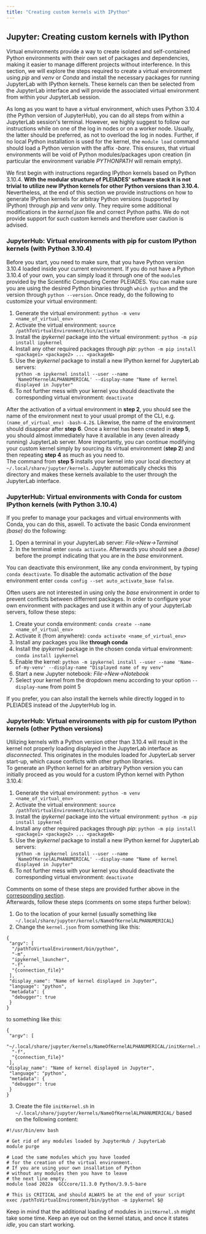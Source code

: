 ```yaml
---
title: "Creating custom kernels with IPython"
---
```


## Jupyter: Creating custom kernels with IPython

Virtual environments provide a way to create isolated and self-contained Python environments with their own set of packages and dependencies, making it easier to manage different projects without interference. In this section, we will explore the steps required to create a virtual environment using *pip* and *venv* or *Conda* and install the necessary packages for running JupyterLab with IPython kernels. These kernels can then be selected from the JupyterLab interface and will provide the associated virtual environment from within your JupyterLab session.
  
As long as you want to have a virtual environment, which uses Python 3.10.4 (the Python version of JupyterHub), you can do all steps from within a JupyterLab session's terminal. However, we highly suggest to follow our instructions while on one of the log in nodes or on a worker node. Usually, the latter should be preferred, as not to overload the log in nodes. Further, if no local Python installation is used for the kernel, the `module load` command should load a Python version with the affix *-bare*. This ensures, that virtual environments will be void of Python modules/packages upon creation (in particular the environment variable *PYTHONPATH* will remain empty).
  
We first begin with instructions regarding IPython kernels based on Python 3.10.4. **With the modular structure of PLEIADES' software stack it is not trivial to utilize new IPython kernels for other Python versions than 3.10.4.** Nevertheless, at the end of this section we provide instructions on how to generate IPython kernels for arbitray Python versions (supported by IPython) through *pip* and *venv* only. They require some additional modifications in the *kernel.json* file and correct Python paths. We do not provide support for such custom kernels and therefore user caution is advised. 

### JupyterHub: Virtual environments with pip for custom IPython kernels (with Python 3.10.4)

Before you start, you need to make sure, that you have Python version 3.10.4 loaded inside your current environment. If you do not have a Python 3.10.4 of your own, you can simply load it through one of the `module`s provided by the Scientific Computing Center PLEIADES. You can make sure you are using the desired Python binaries through `which python` and the version through `python --version`. Once ready, do the following to customize your virtual environment:

1. Generate the virtual environment: `python -m venv <name_of_virtual_env>`
2. Activate the virtual environment: `source /pathToVirtualEnvironment/bin/activate`
3. Install the *ipykernel* package into the virtual environment: `python -m pip install ipykernel`
4. Install any other required packages through *pip*: `python -m pip install <package1> <package2> ... <packageN>` 
5. Use the *ipykernel* package to install a new IPython kernel for JupyterLab servers:   
`python -m ipykernel install --user --name 'NameOfKernelALPHANUMERICAL' --display-name "Name of kernel displayed in Jupyter"`
6. To not further mess with your kernel you should deactivate the corresponding virtual environment: `deactivate`

After the activation of a virtual environment in **step 2**, you should see the name of the environment next to your usual prompt of the CLI, e.g. `(name_of_virtual_env) -bash-4.2$`. Likewise, the name of the environment should disappear after **step 6**. Once a kernel has been created in **step 5**, you should almost immediately have it available in any (even already running) JupyterLab server. More importantly, you can continue modifying your custom kernel simply by sourcing its virtual environment (**step 2**) and then repeating **step 4** as much as you need to.  
The command from **step 5** installs your kernel into your local directory at `~/.local/share/jupyter/kernels`. Jupyter automatically checks this directory and makes these kernels available to the user through the JupyterLab interface.



### JupyterHub: Virtual environments with Conda for custom IPython kernels (with Python 3.10.4)

If you prefer to manage your packages and virtual environments with Conda, you can do this, aswell. To activate the basic Conda environment *(base)* do the following:

1. Open a terminal in your JupyterLab server: *File-&gt;New-&gt;Terminal*
2. In the terminal enter `conda activate`. Afterwards you should see a *(base)* before the prompt indicating that you are in the *base* environment.

You can deactivate this environment, like any conda environment, by typing `conda deactivate`. To disable the automatic activation of the *base* environment enter `conda config --set auto_activate_base false`.

Often users are not interested in using only the *base* environment in order to prevent conflicts between differrent packages. In order to configure your own environment with packages and use it within any of your JupyterLab servers, follow these steps:

1. Create your conda environment: `conda create --name <name_of_virtual_env>`
2. Activate it (from anywhere): `conda activate <name_of_virtual_env>`
3. Install any packages you like **through conda**
4. Install the *ipykernel* package in the chosen conda virtual environment: `conda install ipykernel`
5. Enable the kernel: `python -m ipykernel install --user --name 'Name-of-my-venv' --display-name "Displayed name of my venv"` 
6. Start a new Jupyter notebook: *File-&gt;New-&gt;Notebook*
7. Select your kernel from the dropdown menu according to your option `--display-name` from point 5
  
If you prefer, you can also install the kernels while directly logged in to PLEIADES instead of the JupyterHub log in.

### JupyterHub: Virtual environments with pip for custom IPython kernels (other Python versions)

Utilizing kernels with a Python version other than 3.10.4 will result in the kernel not properly loading displayed in the JupyterLab interface as *disconnected*. This originates in the modules loaded for JupyterLab server start-up, which cause conflicts with other python libraries.  
To generate an IPython kernel for an arbitrary Python version you can initially proceed as you would for a custom IPython kernel with Python 3.10.4:

1. Generate the virtual environment: `python -m venv <name_of_virtual_env>`
2. Activate the virtual environment: `source /pathToVirtualEnvironment/bin/activate`
3. Install the *ipykernel* package into the virtual environment: `python -m pip install ipykernel`
4. Install any other required packages through *pip*: `python -m pip install <package1> <package2> ... <packageN>` 
5. Use the *ipykernel* package to install a new IPython kernel for JupyterLab servers:   
`python -m ipykernel install --user --name 'NameOfKernelALPHANUMERICAL' --display-name "Name of kernel displayed in Jupyter"`
6. To not further mess with your kernel you should deactivate the corresponding virtual environment: `deactivate`

Comments on some of these steps are provided further above in the [corresponding section](#jupyterhub:-virtual-environments-with-pip-for-custom-ipython-kernels-(with-python-3.10.4)).  
Afterwards, follow these steps (comments on some steps further below):

1. Go to the location of your kernel (usually something like `~/.local/share/jupyter/kernels/NameOfKernelALPHANUMERICAL`)
2. Change the `kernel.json` from something like this:  
```
{
 "argv": [
  "/pathToVirtualEnvironment/bin/python",
  "-m",
  "ipykernel_launcher",
  "-f",
  "{connection_file}"
 ],
 "display_name": "Name of kernel displayed in Jupyter",
 "language": "python",
 "metadata": {
  "debugger": true
 }
}
```
to something like this:  
```
{
 "argv": [
  "~/.local/share/jupyter/kernels/NameOfKernelALPHANUMERICAL/initKernel.sh",
  "-f",
  "{connection_file}"
 ], 
"display_name": "Name of kernel displayed in Jupyter",
 "language": "python",
 "metadata": {
  "debugger": true
 }
}
```
3. Create the file `initKernel.sh` in `~/.local/share/jupyter/kernels/NameOfKernelALPHANUMERICAL/` based on the following content:  
```
#!/usr/bin/env bash
  
# Get rid of any modules loaded by JupyterHub / JupyterLab
module purge
  
# Load the same modules which you have loaded
# for the creation of the virtual environment.
# If you are using your own insallation of Python
# without any modules then you have to leave 
# the next line empty.
module load 2022a  GCCcore/11.3.0 Python/3.9.5-bare
  
# This is CRITICAL and should ALWAYS be at the end of your script
exec /pathToVirtualEnvironment/bin/python -m ipykernel $@
```

Keep in mind that the additional loading of modules in `initKernel.sh` might take some time. Keep an eye out on the kernel status, and once it states *idle*, you can start working.

